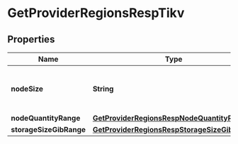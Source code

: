 
# GetProviderRegionsRespTikv

## Properties
Name | Type | Description | Notes
------------ | ------------- | ------------- | -------------
**nodeSize** | **String** | The size of the TiKV component in the cluster. |  [optional]
**nodeQuantityRange** | [**GetProviderRegionsRespNodeQuantityRange1**](GetProviderRegionsRespNodeQuantityRange1.md) |  |  [optional]
**storageSizeGibRange** | [**GetProviderRegionsRespStorageSizeGibRange**](GetProviderRegionsRespStorageSizeGibRange.md) |  |  [optional]



